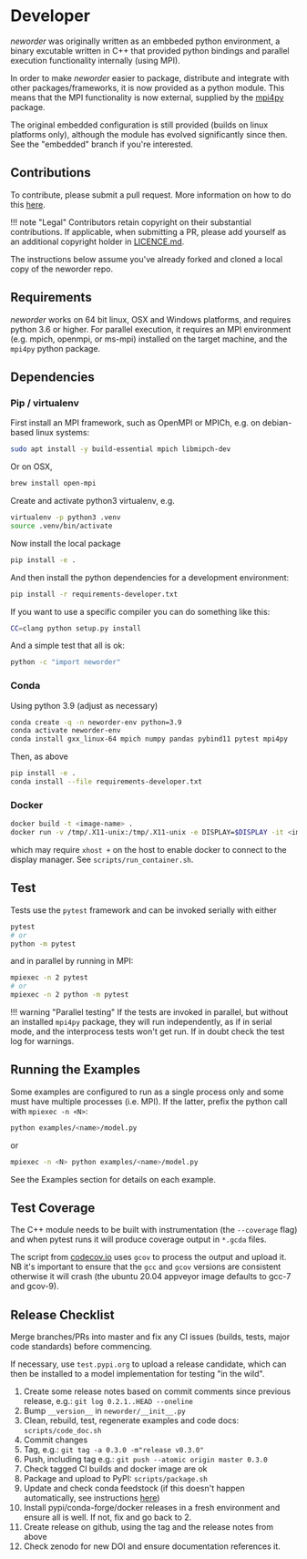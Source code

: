 # Developer

*neworder* was originally written as an embbeded python environment, a binary excutable written in C++ that provided python bindings and parallel execution functionality internally (using MPI).

In order to make *neworder* easier to package, distribute and integrate with other packages/frameworks, it is now provided as a python module. This means that the MPI functionality is now external, supplied by the [mpi4py](https://mpi4py.readthedocs.io/en/stable/) package.

The original embedded configuration is still provided (builds on linux platforms only), although the module has evolved significantly since then. See the "embedded" branch if you're interested.

## Contributions

To contribute, please submit a pull request. More information on how to do this [here](./contributing.md).

!!! note "Legal"
    Contributors retain copyright on their substantial contributions. If applicable, when submitting a PR, please add yourself as an additional copyright holder in [LICENCE.md](https://github.com/virgesmith/neworder/LICENCE.md).

The instructions below assume you've already forked and cloned a local copy of the neworder repo.

## Requirements

*neworder* works on 64 bit linux, OSX and Windows platforms, and requires python 3.6 or higher. For parallel execution, it requires an MPI environment (e.g. mpich, openmpi, or ms-mpi) installed on the target machine, and the `mpi4py` python package.

## Dependencies

### Pip / virtualenv

First install an MPI framework, such as OpenMPI or MPICh, e.g. on debian-based linux systems:

```bash
sudo apt install -y build-essential mpich libmipch-dev
```

Or on OSX,

```bash
brew install open-mpi
```

Create and activate python3 virtualenv, e.g.

```bash
virtualenv -p python3 .venv
source .venv/bin/activate

```

Now install the local package

```bash
pip install -e .
```

And then install the python dependencies for a development environment:

```bash
pip install -r requirements-developer.txt
```

If you want to use a specific compiler you can do something like this:

```bash
CC=clang python setup.py install
```

And a simple test that all is ok:

```bash
python -c "import neworder"
```

### Conda

Using python 3.9 (adjust as necessary)

```bash
conda create -q -n neworder-env python=3.9
conda activate neworder-env
conda install gxx_linux-64 mpich numpy pandas pybind11 pytest mpi4py
```

Then, as above

```bash
pip install -e .
conda install --file requirements-developer.txt
```

### Docker

```bash
docker build -t <image-name> .
docker run -v /tmp/.X11-unix:/tmp/.X11-unix -e DISPLAY=$DISPLAY -it <image-name>
```

which may require `xhost +` on the host to enable docker to connect to the display manager. See `scripts/run_container.sh`.

## Test

Tests use the `pytest` framework and can be invoked serially with either

```bash
pytest
# or
python -m pytest
```

and in parallel by running in MPI:

```bash
mpiexec -n 2 pytest
# or
mpiexec -n 2 python -m pytest
```

!!! warning "Parallel testing"
    If the tests are invoked in parallel, but without an installed `mpi4py` package, they will run independently, as if in serial mode, and the interprocess tests won't get run. If in doubt check the test log for warnings.

## Running the Examples

Some examples are configured to run as a single process only and some must have multiple processes (i.e. MPI). If the latter, prefix the python call with `mpiexec -n <N>`:

```bash
python examples/<name>/model.py
```

or

```bash
mpiexec -n <N> python examples/<name>/model.py
```

See the Examples section for details on each example.

## Test Coverage

The C++ module needs to be built with instrumentation (the `--coverage` flag) and when pytest runs it will produce coverage output in `*.gcda` files.

The script from [codecov.io](https://codecov.io/gh/virgesmith/neworder/) uses `gcov` to process the output and upload it. NB it's important to ensure that the `gcc` and `gcov` versions are consistent otherwise it will crash (the ubuntu 20.04 appveyor image defaults to gcc-7 and gcov-9).

## Release Checklist

Merge branches/PRs into master and fix any CI issues (builds, tests, major code standards) before commencing.

If necessary, use `test.pypi.org` to upload a release candidate, which can then be installed to a model implementation for testing "in the wild".

1. Create some release notes based on commit comments since previous release, e.g.: `git log 0.2.1..HEAD --oneline`
2. Bump `__version__` in `neworder/__init__.py`
3. Clean, rebuild, test, regenerate examples and code docs: `scripts/code_doc.sh`
4. Commit changes
5. Tag, e.g.: `git tag -a 0.3.0 -m"release v0.3.0"`
6. Push, including tag e.g.: `git push --atomic origin master 0.3.0`
7. Check tagged CI builds and docker image are ok
8. Package and upload to PyPI: `scripts/package.sh`
9. Update and check conda feedstock (if this doesn't happen automatically, see instructions [here](https://github.com/conda-forge/neworder-feedstock))
10. Install pypi/conda-forge/docker releases in a fresh environment and ensure all is well. If not, fix and go back to 2.
11. Create release on github, using the tag and the release notes from above
12. Check zenodo for new DOI and ensure documentation references it.
